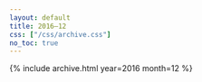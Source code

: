 ```yaml
---
layout: default
title: 2016–12
css: ["/css/archive.css"]
no_toc: true
---
```


{% include archive.html year=2016 month=12 %}
